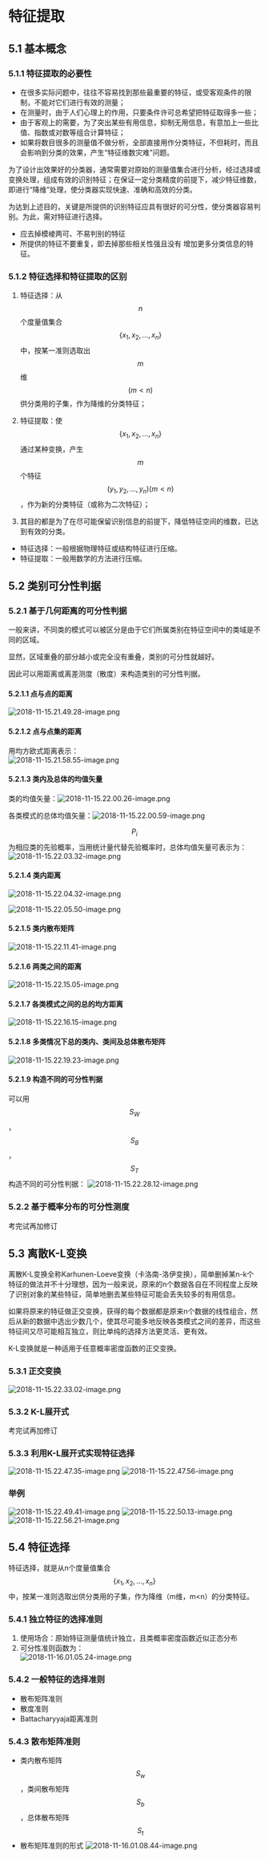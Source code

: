 # 特征提取
## 5.1 基本概念
### 5.1.1 特征提取的必要性
- 在很多实际问题中，往往不容易找到那些最重要的特征，或受客观条件的限制，不能对它们进行有效的测量；
- 在测量时，由于人们心理上的作用，只要条件许可总希望把特征取得多一些；
- 由于客观上的需要，为了突出某些有用信息，抑制无用信息，有意加上一些比值、指数或对数等组合计算特征；
- 如果将数目很多的测量值不做分析，全部直接用作分类特征，不但耗时，而且会影响到分类的效果，产生“特征维数灾难”问题。

为了设计出效果好的分类器，通常需要对原始的测量值集合进行分析，经过选择或变换处理，组成有效的识别特征；在保证一定分类精度的前提下，减少特征维数，即进行“降维”处理，使分类器实现快速、准确和高效的分类。

为达到上述目的，关键是所提供的识别特征应具有很好的可分性，使分类器容易判别。为此，需对特征进行选择。 
- 应去掉模棱两可、不易判别的特征
- 所提供的特征不要重复，即去掉那些相关性强且没有 增加更多分类信息的特征。

### 5.1.2 特征选择和特征提取的区别
1. 特征选择：从$$n$$个度量值集合$$\left \{ x_{1}, x_{2},…, x_{n} \right \}$$中，按某一准则选取出$$m$$维$$(m<n)$$供分类用的子集，作为降维的分类特征；

2. 特征提取：使$$\left \{ x_{1}, x_{2},…, x_{n} \right \}$$通过某种变换，产生$$m$$个特征$$( y_{1}, y_{2},…, y_{n} )(m<n)$$，作为新的分类特征（或称为二次特征）； 

3. 其目的都是为了在尽可能保留识别信息的前提下，降低特征空间的维数，已达到有效的分类。

- 特征选择：一般根据物理特征或结构特征进行压缩。
- 特征提取：一般用数学的方法进行压缩。

## 5.2 类别可分性判据
### 5.2.1 基于几何距离的可分性判据
一般来讲，不同类的模式可以被区分是由于它们所属类别在特征空间中的类域是不同的区域。 

显然，区域重叠的部分越小或完全没有重叠，类别的可分性就越好。 

因此可以用距离或离差测度（散度）来构造类别的可分性判据。

#### 5.2.1.1 点与点的距离
![2018-11-15.21.49.28-image.png](https://raw.githubusercontent.com/luluhan123/ImageforMarkdown/master/2018-11-15.21.49.28-image.png)

#### 5.2.1.2 点与点集的距离
用均方欧式距离表示：<br>
![2018-11-15.21.58.55-image.png](https://raw.githubusercontent.com/luluhan123/ImageforMarkdown/master/2018-11-15.21.58.55-image.png)

#### 5.2.1.3 类内及总体的均值矢量
类的均值矢量：![2018-11-15.22.00.26-image.png](https://raw.githubusercontent.com/luluhan123/ImageforMarkdown/master/2018-11-15.22.00.26-image.png)

各类模式的总体均值矢量：![2018-11-15.22.00.59-image.png](https://raw.githubusercontent.com/luluhan123/ImageforMarkdown/master/2018-11-15.22.00.59-image.png)

$$P_{i}$$为相应类的先验概率，当用统计量代替先验概率时，总体均值矢量可表示为： 
![2018-11-15.22.03.32-image.png](https://raw.githubusercontent.com/luluhan123/ImageforMarkdown/master/2018-11-15.22.03.32-image.png)

#### 5.2.1.4 类内距离
![2018-11-15.22.04.32-image.png](https://raw.githubusercontent.com/luluhan123/ImageforMarkdown/master/2018-11-15.22.04.32-image.png)

![2018-11-15.22.05.50-image.png](https://raw.githubusercontent.com/luluhan123/ImageforMarkdown/master/2018-11-15.22.05.50-image.png)

#### 5.2.1.5 类内散布矩阵
![2018-11-15.22.11.41-image.png](https://raw.githubusercontent.com/luluhan123/ImageforMarkdown/master/2018-11-15.22.11.41-image.png)

#### 5.2.1.6 两类之间的距离
![2018-11-15.22.15.05-image.png](https://raw.githubusercontent.com/luluhan123/ImageforMarkdown/master/2018-11-15.22.15.05-image.png)

#### 5.2.1.7 各类模式之间的总的均方距离
![2018-11-15.22.16.15-image.png](https://raw.githubusercontent.com/luluhan123/ImageforMarkdown/master/2018-11-15.22.16.15-image.png)

#### 5.2.1.8 多类情况下总的类内、类间及总体散布矩阵
![2018-11-15.22.19.23-image.png](https://raw.githubusercontent.com/luluhan123/ImageforMarkdown/master/2018-11-15.22.19.23-image.png)

#### 5.2.1.9 构造不同的可分性判据
可以用$$S_{W}$$，$$S_{B}$$，$$S_{T}$$构造不同的可分性判据：
![2018-11-15.22.28.12-image.png](https://raw.githubusercontent.com/luluhan123/ImageforMarkdown/master/2018-11-15.22.28.12-image.png)

### 5.2.2 基于概率分布的可分性测度
考完试再加修订

## 5.3 离散K-L变换
离散K-L变换全称Karhunen-Loeve变换（卡洛南-洛伊变换），简单删掉某n-k个特征的做法并不十分理想，因为一般来说，原来的n个数据各自在不同程度上反映了识别对象的某些特征，简单地删去某些特征可能会丢失较多的有用信息。

如果将原来的特征做正交变换，获得的每个数据都是原来n个数据的线性组合，然后从新的数据中选出少数几个，使其尽可能多地反映各类模式之间的差异，而这些特征间又尽可能相互独立，则比单纯的选择方法更灵活、更有效。 

 K-L变换就是一种适用于任意概率密度函数的正交变换。
 
 ### 5.3.1 正交变换
 ![2018-11-15.22.33.02-image.png](https://raw.githubusercontent.com/luluhan123/ImageforMarkdown/master/2018-11-15.22.33.02-image.png)
 ### 5.3.2 K-L展开式
 考完试再加修订
 ### 5.3.3 利用K-L展开式实现特征选择
![2018-11-15.22.47.35-image.png](https://raw.githubusercontent.com/luluhan123/ImageforMarkdown/master/2018-11-15.22.47.35-image.png)
![2018-11-15.22.47.56-image.png](https://raw.githubusercontent.com/luluhan123/ImageforMarkdown/master/2018-11-15.22.47.56-image.png)
### 举例
![2018-11-15.22.49.41-image.png](https://raw.githubusercontent.com/luluhan123/ImageforMarkdown/master/2018-11-15.22.49.41-image.png)
![2018-11-15.22.50.13-image.png](https://raw.githubusercontent.com/luluhan123/ImageforMarkdown/master/2018-11-15.22.50.13-image.png)
![2018-11-15.22.56.21-image.png](https://raw.githubusercontent.com/luluhan123/ImageforMarkdown/master/2018-11-15.22.56.21-image.png)

## 5.4 特征选择
特征选择，就是从n个度量值集合$$\left \{x_{1}, x_{2},…, x_{n} \right \}$$中，按某一准则选取出供分类用的子集，作为降维（m维，m<n）的分类特征。 

### 5.4.1 独立特征的选择准则
1. 使用场合：原始特征测量值统计独立，且类概率密度函数近似正态分布
2. 可分性准则函数为：<br>
![2018-11-16.01.05.24-image.png](https://raw.githubusercontent.com/luluhan123/ImageforMarkdown/master/2018-11-16.01.05.24-image.png)

### 5.4.2 一般特征的选择准则
- 散布矩阵准则
- 散度准则
- Battacharyyaja距离准则 
### 5.4.3 散布矩阵准则
- 类内散布矩阵$$S_{w}$$，类间散布矩阵$$S_{b}$$，总体散布矩阵$$S_{t}$$
- 散布矩阵准则的形式
![2018-11-16.01.08.44-image.png](https://raw.githubusercontent.com/luluhan123/ImageforMarkdown/master/2018-11-16.01.08.44-image.png)